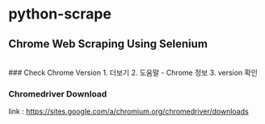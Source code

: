 # python-scrape
## Chrome Web Scraping Using Selenium
</br>
### Check Chrome Version
1. 더보기
2. 도움말 - Chrome 정보
3. version 확인

### Chromedriver Download
link : https://sites.google.com/a/chromium.org/chromedriver/downloads
